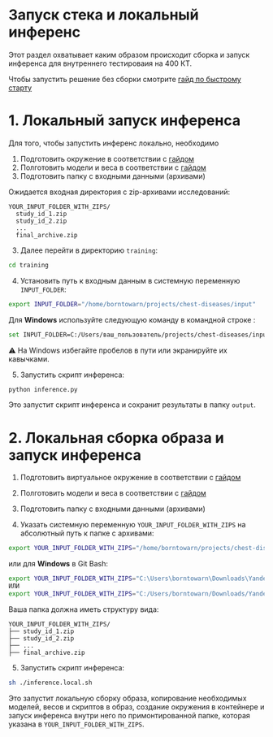 # Запуск стека и локальный инференс

Этот раздел охватывает каким образом происходит сборка и запуск инференса для внутреннего тестироваия на 400 КТ.

Чтобы запустить решение без сборки смотрите [гайд по быстрому старту](./quick_start.md#1-быстрый-старт-внутреннего-тестирования-из-заранее-подготовленного-образа)

# 1. Локальный запуск инференса

Для того, чтобы запустить инференс локально, необходимо

1. Подготовить окружение в соответствии с [гайдом](./development.md)
2. Полготовить модели и веса в соответствии с [гайдом](./models.md#3-скачивание-исходных-моделей)
2. Подготовить папку с входными данными (архивами)

Ожидается входная директория с zip-архивами исследований:
```
YOUR_INPUT_FOLDER_WITH_ZIPS/
  study_id_1.zip
  study_id_2.zip
  ...
  final_archive.zip
```

3. Далее перейти в директорию `training`:
```bash
cd training
```
4. Установить путь к входным данным в системную переменную `INPUT_FOLDER`:
```bash
export INPUT_FOLDER="/home/borntowarn/projects/chest-diseases/input"
```
Для **Windows** используйте следующую команду в командной строке :
```bash
set INPUT_FOLDER=C:/Users/ваш_пользователь/projects/chest-diseases/input
```
⚠️ На Windows избегайте пробелов в пути или экранируйте их кавычками.

5. Запустить скрипт инференса:
```bash
python inference.py
```

Это запустит скрипт инференса и сохранит результаты в папку `output`.

# 2. Локальная сборка образа и запуск инференса

1. Подготовить виртуальное окружение в соответствии с [гайдом](./development.md)
2. Полготовить модели и веса в соответствии с [гайдом](./models.md#3-скачивание-исходных-моделей)
3. Подготовить папку с входными данными (архивами)

4. Указать системную переменную `YOUR_INPUT_FOLDER_WITH_ZIPS` на абсолютный путь к папке с архивами:

```bash
export YOUR_INPUT_FOLDER_WITH_ZIPS="/home/borntowarn/projects/chest-diseases/input"
```
или для **Windows** в Git Bash:
```bash
export YOUR_INPUT_FOLDER_WITH_ZIPS="C:\Users\borntowarn\Downloads\Yandex.Disk.Files"
ИЛИ
export YOUR_INPUT_FOLDER_WITH_ZIPS="C:/Users/borntowarn/Downloads/Yandex.Disk.Files"
```

Ваша папка должна иметь структуру вида:
```
YOUR_INPUT_FOLDER_WITH_ZIPS/
├── study_id_1.zip
├── study_id_2.zip
├── ...
├── final_archive.zip
```

5. Запустить скрипт инференса:
```bash
sh ./inference.local.sh
```

Это запустит локальную сборку образа, копирование необходимых моделей, весов и скриптов в образ, создание окружения в контейнере и запуск инференса внутри него по примонтированной папке, которая указана в `YOUR_INPUT_FOLDER_WITH_ZIPS`.